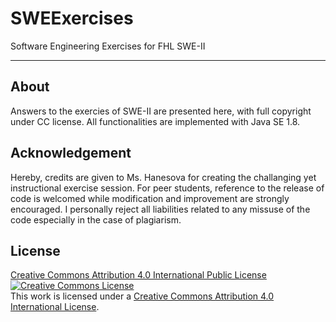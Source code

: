 # SWEExercises
Software Engineering Exercises for FHL SWE-II

---

## About
Answers to the exercies of SWE-II are presented here, with full copyright under CC license.
All functionalities are implemented with Java SE 1.8.
## Acknowledgement
Hereby, credits are given to Ms. Hanesova for creating the challanging yet instructional exercise session.
For peer students, reference to the release of code is welcomed while modification and improvement are strongly encouraged.
I personally reject all liabilities related to any missuse of the code especially in the case of plagiarism.
## License
[Creative Commons Attribution 4.0 International Public License](http://creativecommons.org/licenses/by/4.0/ 'CC BY 4.0')
<a rel="license" href="http://creativecommons.org/licenses/by/4.0/"><img alt="Creative Commons License" style="border-width:0" src="https://i.creativecommons.org/l/by/4.0/80x15.png" /></a><br />This work is licensed under a <a rel="license" href="http://creativecommons.org/licenses/by/4.0/">Creative Commons Attribution 4.0 International License</a>.

